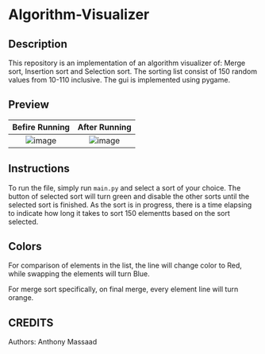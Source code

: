 # Algorithm-Visualizer

## Description

This repository is an implementation of an algorithm visualizer of: Merge sort, Insertion sort and Selection sort. The sorting list consist of 150 random values from 10-110 inclusive. The gui is implemented using pygame. 

## Preview

Befire Running                |  After Running
:-------------------------:|:-------------------------:
![image](https://user-images.githubusercontent.com/62800170/187078999-73f1b8c9-9363-4eff-8867-85826aaa486e.png) | ![image](https://user-images.githubusercontent.com/62800170/187079042-21e85fbc-a228-446b-81e5-76766f32994a.png)


## Instructions

To run the file, simply run ```main.py``` and select a sort of your choice. The button of selected sort will turn green and disable the other sorts until the selected sort is finished. As the sort is in progress, there is a time elapsing to indicate how long it takes to sort 150 elementts based on the sort selected. 

## Colors 

For comparison of elements in the list, the line will change color to Red, while swapping the elements will turn Blue. 

For merge sort specifically, on final merge, every element line will turn orange. 

## CREDITS
Authors: Anthony Massaad

